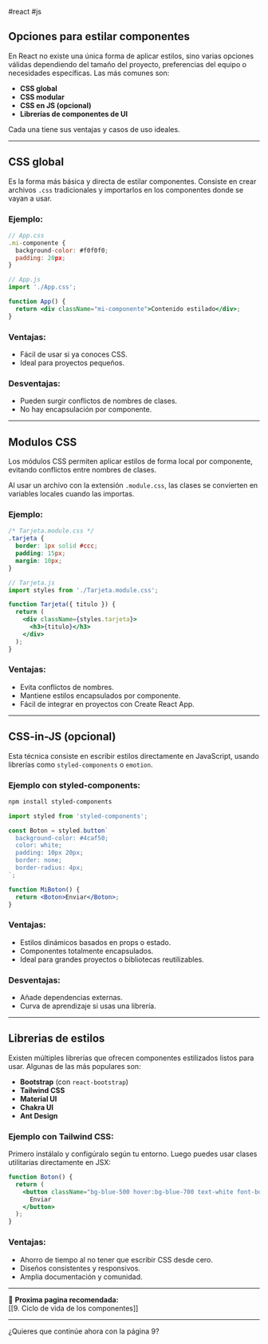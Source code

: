 #react #js

## Opciones para estilar componentes

En React no existe una única forma de aplicar estilos, sino varias opciones válidas dependiendo del tamaño del proyecto, preferencias del equipo o necesidades específicas. Las más comunes son:

- **CSS global**
- **CSS modular**
- **CSS en JS (opcional)**
- **Librerías de componentes de UI**

Cada una tiene sus ventajas y casos de uso ideales.

---

## CSS global

Es la forma más básica y directa de estilar componentes. Consiste en crear archivos `.css` tradicionales y importarlos en los componentes donde se vayan a usar.

### Ejemplo:
```jsx
// App.css
.mi-componente {
  background-color: #f0f0f0;
  padding: 20px;
}

// App.js
import './App.css';

function App() {
  return <div className="mi-componente">Contenido estilado</div>;
}
```

### Ventajas:
- Fácil de usar si ya conoces CSS.
- Ideal para proyectos pequeños.

### Desventajas:
- Pueden surgir conflictos de nombres de clases.
- No hay encapsulación por componente.

---

## Modulos CSS

Los módulos CSS permiten aplicar estilos de forma local por componente, evitando conflictos entre nombres de clases.

Al usar un archivo con la extensión `.module.css`, las clases se convierten en variables locales cuando las importas.

### Ejemplo:
```css
/* Tarjeta.module.css */
.tarjeta {
  border: 1px solid #ccc;
  padding: 15px;
  margin: 10px;
}
```

```jsx
// Tarjeta.js
import styles from './Tarjeta.module.css';

function Tarjeta({ titulo }) {
  return (
    <div className={styles.tarjeta}>
      <h3>{titulo}</h3>
    </div>
  );
}
```

### Ventajas:
- Evita conflictos de nombres.
- Mantiene estilos encapsulados por componente.
- Fácil de integrar en proyectos con Create React App.

---

## CSS-in-JS (opcional)

Esta técnica consiste en escribir estilos directamente en JavaScript, usando librerías como `styled-components` o `emotion`.

### Ejemplo con styled-components:
```bash
npm install styled-components
```

```jsx
import styled from 'styled-components';

const Boton = styled.button`
  background-color: #4caf50;
  color: white;
  padding: 10px 20px;
  border: none;
  border-radius: 4px;
`;

function MiBoton() {
  return <Boton>Enviar</Boton>;
}
```

### Ventajas:
- Estilos dinámicos basados en props o estado.
- Componentes totalmente encapsulados.
- Ideal para grandes proyectos o bibliotecas reutilizables.

### Desventajas:
- Añade dependencias externas.
- Curva de aprendizaje si usas una librería.

---

## Librerias de estilos

Existen múltiples librerías que ofrecen componentes estilizados listos para usar. Algunas de las más populares son:

- **Bootstrap** (con `react-bootstrap`)
- **Tailwind CSS**
- **Material UI**
- **Chakra UI**
- **Ant Design**

### Ejemplo con Tailwind CSS:
Primero instálalo y configúralo según tu entorno. Luego puedes usar clases utilitarias directamente en JSX:

```jsx
function Boton() {
  return (
    <button className="bg-blue-500 hover:bg-blue-700 text-white font-bold py-2 px-4 rounded">
      Enviar
    </button>
  );
}
```

### Ventajas:
- Ahorro de tiempo al no tener que escribir CSS desde cero.
- Diseños consistentes y responsivos.
- Amplia documentación y comunidad.

---

📌 **Proxima pagina recomendada:**  
[[9. Ciclo de vida de los componentes]]

---

¿Quieres que continúe ahora con la página 9?